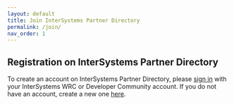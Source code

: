 ```yaml
---
layout: default
title: Join InterSystems Partner Directory
permalink: /join/
nav_order: 1
---
```


## Registration on InterSystems Partner Directory

To create an account on InterSystems Partner Directory, please [sign in](https://login.intersystems.com/login/SSO.UI.Login.cls?referrer=https%3A//community.intersystems.com/) with your InterSystems WRC or Developer Community account. 
If you do not have an account, create a new one [here](https://login.intersystems.com/login/SSO.UI.Register.cls?referrer=https%3A//community.intersystems.com/).
